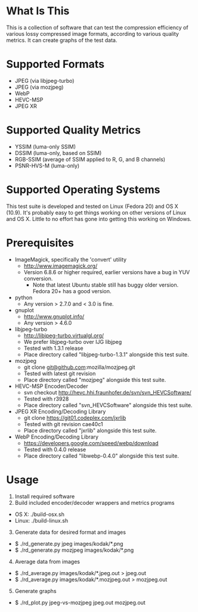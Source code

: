 # What Is This

This is a collection of software that can test the compression efficiency of various lossy compressed image formats, according to various quality metrics. It can create graphs of the test data.

# Supported Formats

* JPEG (via libjpeg-turbo)
* JPEG (via mozjpeg)
* WebP
* HEVC-MSP
* JPEG XR

# Supported Quality Metrics

* YSSIM (luma-only SSIM)
* DSSIM (luma-only, based on SSIM)
* RGB-SSIM (average of SSIM applied to R, G, and B channels)
* PSNR-HVS-M (luma-only)

# Supported Operating Systems

This test suite is developed and tested on Linux (Fedora 20) and OS X (10.9). It's probably easy to get things working on other versions of Linux and OS X. Little to no effort has gone into getting this working on Windows.

# Prerequisites

* ImageMagick, specifically the 'convert' utility
  * http://www.imagemagick.org/
  * Version 6.8.6 or higher required, earlier versions have a bug in YUV conversion.
    * Note that latest Ubuntu stable still has buggy older version. Fedora 20+ has a good version.
* python
  * Any version > 2.7.0 and < 3.0 is fine.
* gnuplot
  * http://www.gnuplot.info/
  * Any version > 4.6.0
* libjpeg-turbo
  * http://libjpeg-turbo.virtualgl.org/
  * We prefer libjpeg-turbo over IJG libjpeg
  * Tested with 1.3.1 release
  * Place directory called "libjpeg-turbo-1.3.1" alongside this test suite.
* mozjpeg
  * git clone git@github.com:mozilla/mozjpeg.git
  * Tested with latest git revision
  * Place directory called "mozjpeg" alongside this test suite.
* HEVC-MSP Encoder/Decoder
  * svn checkout http://hevc.hhi.fraunhofer.de/svn/svn_HEVCSoftware/
  * Tested with r3928
  * Place directory called "svn_HEVCSoftware" alongside this test suite.
* JPEG XR Encoding/Decoding Library
  * git clone https://git01.codeplex.com/jxrlib
  * Tested with git revision cae40c1
  * Place directory called "jxrlib" alongside this test suite.
* WebP Encoding/Decoding Library
  * https://developers.google.com/speed/webp/download
  * Tested with 0.4.0 release
  * Place directory called "libwebp-0.4.0" alongside this test suite.

# Usage

1. Install required software
2. Build included encoder/decoder wrappers and metrics programs
  * OS X: ./build-osx.sh
  * Linux: ./build-linux.sh
3. Generate data for desired format and images
  * $ ./rd_generate.py jpeg images/kodak/*.png
  * $ ./rd_generate.py mozjpeg images/kodak/*.png
4. Average data from images
  * $ ./rd_average.py images/kodak/*.jpeg.out > jpeg.out
  * $ ./rd_average.py images/kodak/*.mozjpeg.out > mozjpeg.out
5. Generate graphs
  * $ ./rd_plot.py jpeg-vs-mozjpeg jpeg.out mozjpeg.out
